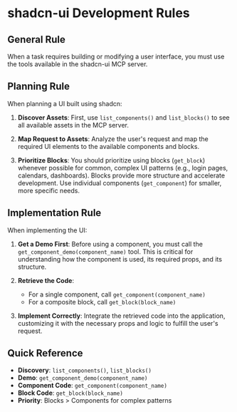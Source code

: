 # shadcn-ui Development Rules

## General Rule
When a task requires building or modifying a user interface, you must use the tools available in the shadcn-ui MCP server.

## Planning Rule
When planning a UI built using shadcn:

1. **Discover Assets**: First, use `list_components()` and `list_blocks()` to see all available assets in the MCP server.

2. **Map Request to Assets**: Analyze the user's request and map the required UI elements to the available components and blocks.

3. **Prioritize Blocks**: You should prioritize using blocks (`get_block`) whenever possible for common, complex UI patterns (e.g., login pages, calendars, dashboards). Blocks provide more structure and accelerate development. Use individual components (`get_component`) for smaller, more specific needs.

## Implementation Rule
When implementing the UI:

1. **Get a Demo First**: Before using a component, you must call the `get_component_demo(component_name)` tool. This is critical for understanding how the component is used, its required props, and its structure.

2. **Retrieve the Code**:
   - For a single component, call `get_component(component_name)`
   - For a composite block, call `get_block(block_name)`

3. **Implement Correctly**: Integrate the retrieved code into the application, customizing it with the necessary props and logic to fulfill the user's request.

## Quick Reference
- **Discovery**: `list_components()`, `list_blocks()`
- **Demo**: `get_component_demo(component_name)`
- **Component Code**: `get_component(component_name)`
- **Block Code**: `get_block(block_name)`
- **Priority**: Blocks > Components for complex patterns